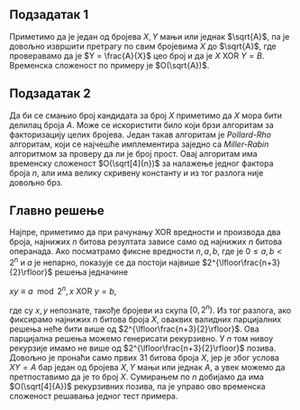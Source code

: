 ﻿
## Подзадатак 1

Приметимо да је један од бројева $X,Y$ мањи или једнак $\sqrt{A}$, па је довољно извршити претрагу по свим бројевима $X$ до $\sqrt{A}$, где проверавамо да је $Y = \frac{A}{X}$ цео број и да је $X \text{ XOR } Y = B$. Временска сложеност по примеру је $O(\sqrt{A})$.

## Подзадатак 2

Да би се смањио број кандидата за број $X$ приметимо да $X$ мора бити делилац броја $A$. Може се искористити било који брзи алгоритам за факторизацију целих бројева. Један такав алгоритам је *Pollard-Rho* алгоритам, који се најчешће имплементира заједно са *Miller-Rabin* алгоритмом за проверу да ли је број прост. Овај алгоритам има временску сложеност $O(\sqrt[4]{n})$ за налажење једног фактора броја $n$, али има велику скривену константу и из тог разлога није довољно брз.

## Главно решење

Најпре, приметимо да при рачунању XOR вредности и производа два броја, најнижих $n$ битова резултата зависе само од најнижих $n$ битова операнада. Ако посматрамо фиксне вредности $n, a, b$, где је $0 \leq a, b < 2^n$ и $a$ је непарно, показује се да постоји највише $2^{\lfloor\frac{n+3}{2}\rfloor}$ решења једначине

$xy \equiv a \mod 2^n, x \text{ XOR } y = b$,

где су $x,y$ непознате, такође бројеви из скупа $[0, 2^n)$. Из тог разлога, ако фиксирамо најнижих $n$ битова броја $X$, оваквих валидних парцијалних решења неће бити више од $2^{\lfloor\frac{n+3}{2}\rfloor}$. Ова парцијална решења можемо генерисати рекурзивно. У $n$ том нивоу рекурзије имамо не више од $2^{\lfloor\frac{n+3}{2}\rfloor}$ позива. Довољно је пронаћи само првих $31$ битова броја $X$, јер је због услова $XY=A$ бар један од бројева $X,Y$ мањи или једнак $A$, а увек можемо да претпоставимо да је то број $X$. Сумирањем по $n$ добијамо да има $O(\sqrt[4]{A})$ рекурзивних позива, па је управо ово временска сложеност решавања једног тест примера.
